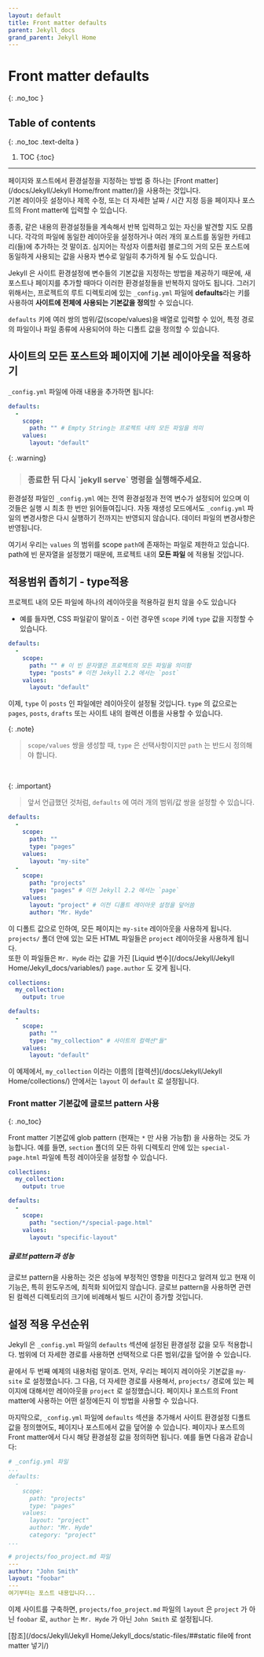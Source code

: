```yaml
---
layout: default
title: Front matter defaults
parent: Jekyll_docs
grand_parent: Jekyll Home
---
```


# Front matter defaults
{: .no_toc  }

## Table of contents
{: .no_toc .text-delta }

1. TOC
{:toc}

---
<!--
Using [front matter](/docs/front-matter/) is one way that you can specify configuration in the pages and posts for your site. Setting things like a default layout, or customizing the title, or specifying a more precise date/time for the post can all be added to your page or post front matter.
-->
페이지와 포스트에서 환경설정을 지정하는 방법 중 하나는 [Front matter](/docs/Jekyll/Jekyll Home/front matter/)을 사용하는 것입니다.   
기본 레이아웃 설정이나 제목 수정, 또는 더 자세한 날짜 / 시간 지정 등을 페이지나 포스트의 Front matter에 입력할 수 있습니다.

<!--
Often times, you will find that you are repeating a lot of configuration options. Setting the same layout in each file, adding the same category - or categories - to a post, etc. You can even add custom variables like author names, which might be the same for the majority of posts on your blog.
-->
종종, 같은 내용의 환경설정들을 계속해서 반복 입력하고 있는 자신을 발견할 지도 모릅니다. 각각의 파일에 동일한 레이아웃을 설정하거나 여러 개의 포스트를 동일한 카테고리(들)에 추가하는 것 말이죠. 심지어는 작성자 이름처럼 블로그의 거의 모든 포스트에 동일하게 사용되는 값을 사용자 변수로 일일히 추가하게 될 수도 있습니다.

<!--
Instead of repeating this configuration each time you create a new post or page, Jekyll provides a way to set these defaults in the site configuration. To do this, you can specify site-wide defaults using the `defaults` key in the `_config.yml` file in your project's root directory.
-->
Jekyll 은 사이트 환경설정에 변수들의 기본값을 지정하는 방법을 제공하기 때문에, 새 포스트나 페이지를 추가할 때마다 이러한 환경설정들을 반복하지 않아도 됩니다.  그러기 위해서는, 프로젝트의 루트 디렉토리에 있는 `_config.yml` 파일에 **defaults**라는 키를 사용하여 **사이트에 전체에 사용되는 기본값을 정의**할 수 있습니다.

<!--
The `defaults` key holds an array of scope/values pairs that define what defaults should be set for a particular file path, and optionally, a file type in that path.
-->
`defaults` 키에 여러 쌍의 범위/값(scope/values)을 배열로 입력할 수 있어, 특정 경로의 파일이나 파일 종류에 사용되어야 하는 디폴트 값을 정의할 수 있습니다.

<!--
Let's say that you want to add a default layout to all pages and posts in your site. You would add this to your `_config.yml` file:
-->

## 사이트의 모든 포스트와 페이지에 기본 레이아웃을 적용하기   

`_config.yml` 파일에 아래 내용을 추가하면 됩니다:

```yaml
defaults:
  -
    scope:
      path: "" # Empty String는 프로젝트 내의 모든 파일을 의미 
    values:
      layout: "default"
```

{: .warning}
> <h3>종료한 뒤 다시 `jekyll serve` 명령을 실행해주세요.</h3>
환경설정 파일인 <code>_config.yml</code> 에는 전역 환경설정과 전역 변수가 설정되어 있으며
이것들은 실행 시 최초 한 번만 읽어들여집니다. 자동 재생성 모드에서도 <code>_config.yml</code>
파일의 변경사항은 다시 실행하기 전까지는 반영되지 않습니다.
데이터 파일의 변경사항은 반영됩니다.


<!--
Here, we are scoping the `values` to any file that exists in the path `scope`. Since the path is set as an empty string, it will apply to **all files** in your project. You probably don't want to set a layout on every file in your project - like css files, for example - so you can also specify a `type` value under the `scope` key.
-->
여기서 우리는 `values` 의 범위를  scope `path`에 존재하는 파일로 제한하고 있습니다.    
path에 빈 문자열을 설정했기 때문에, 프로젝트 내의 **모든 파일** 에 적용될 것입니다.

## 적용범위 좁히기 - type적용

프로젝트 내의 모든 파일에 하나의 레이아웃을 적용하길 원치 않을 수도 있습니다    
- 예를 들자면, CSS 파일같이 말이죠 - 이런 경우엔 `scope` 키에 `type` 값을 지정할 수 있습니다.

<!--
```yaml
defaults:
  -
    scope:
      path: "" # an empty string here means all files in the project
      type: "posts" # previously `post` in Jekyll 2.2.
    values:
      layout: "default"
```
-->
```yaml
defaults:
  -
    scope:
      path: "" # 이 빈 문자열은 프로젝트의 모든 파일을 의미함
      type: "posts" # 이전 Jekyll 2.2 에서는 `post`
    values:
      layout: "default"
```

<!--
Now, this will only set the layout for files where the type is `posts`.
The different types that are available to you are `pages`, `posts`, `drafts` or any collection in your site. While `type` is optional, you must specify a value for `path` when creating a `scope/values` pair.
-->
이제, `type` 이 `posts` 인 파일에만 레이아웃이 설정될 것입니다.
`type` 의 값으로는 `pages`, `posts`, `drafts` 또는 사이트 내의 컬렉션 이름을 사용할 수 있습니다.    

{: .note}
> `scope/values` 쌍을 생성할 때, `type` 은 선택사항이지만 `path` 는 반드시 정의해야 합니다.
<br>
<!--
As mentioned earlier, you can set multiple scope/values pairs for `defaults`.
-->

{: .important}
> 앞서 언급했던 것처럼, `defaults` 에 여러 개의 범위/값 쌍을 설정할 수 있습니다.

<!--
```yaml
defaults:
  -
    scope:
      path: ""
      type: "pages"
    values:
      layout: "my-site"
  -
    scope:
      path: "projects"
      type: "pages" # previously `page` in Jekyll 2.2.
    values:
      layout: "project" # overrides previous default layout
      author: "Mr. Hyde"
```
-->
```yaml
defaults:
  -
    scope:
      path: ""
      type: "pages"
    values:
      layout: "my-site"
  -
    scope:
      path: "projects"
      type: "pages" # 이전 Jekyll 2.2 에서는 `page` 
    values:
      layout: "project" # 이전 디폴트 레이아웃 설정을 덮어씀
      author: "Mr. Hyde"
```

<!--
With these defaults, all pages would use the `my-site` layout. Any html files that exist in the `projects/` folder will use the `project` layout, if it exists. Those files will also have the `page.author` [liquid variable](/docs/variables/) set to `Mr. Hyde`.
-->
이 디폴트 값으로 인하여, 모든 페이지는 `my-site` 레이아웃을 사용하게 됩니다.   
`projects/` 폴더 안에 있는 모든 HTML 파일들은 `project` 레이아웃을 사용하게 됩니다.    
또한 이 파일들은 `Mr. Hyde` 라는 값을 가진 [Liquid 변수](/docs/Jekyll/Jekyll Home/Jekyll_docs/variables/) `page.author` 도 갖게 됩니다.

<!--
```yaml
collections:
  my_collection:
    output: true

defaults:
  -
    scope:
      path: ""
      type: "my_collection" # a collection in your site, in plural form
    values:
      layout: "default"
```
-->
```yaml
collections:
  my_collection:
    output: true

defaults:
  -
    scope:
      path: ""
      type: "my_collection" # 사이트의 컬렉션"들"
    values:
      layout: "default"
```

<!--
In this example, the `layout` is set to `default` inside the
[collection](/docs/collections/) with the name `my_collection`.
-->
이 예제에서, `my_collection` 이라는 이름의 [컬렉션](/docs/Jekyll/Jekyll Home/collections/)
안에서는 `layout` 이 `default` 로 설정됩니다.

<!--
### Glob patterns in Front Matter defaults
-->
### Front matter 기본값에 글로브 pattern 사용
{: .no_toc}

<!--
It is also possible to use glob patterns (currently limited to patterns that contain `*`) when matching defaults. For example, it is possible to set specific layout for each `special-page.html` in any subfolder of `section` folder. {%- include docs_version_badge.html version="3.7.0" -%}
-->
Front matter 기본값에 glob pattern (현재는 `*` 만 사용 가능함) 을 사용하는 것도 가능합니다.
예를 들면, `section` 폴더의 모든 하위 디렉토리 안에 있는 `special-page.html` 파일에 특정 레이아웃을 설정할 수 있습니다.

```yaml
collections:
  my_collection:
    output: true

defaults:
  -
    scope:
      path: "section/*/special-page.html"
    values:
      layout: "specific-layout"
```

<div class="note warning">
<!--
  <h5>Globbing and Performance</h5>
-->
  <h5>글로브 pattern과 성능</h5>
  <p>
<!--
    Please note that globbing a path is known to have a negative effect on
    performance and is currently not optimized, especially on Windows.
    Globbing a path will increase your build times in proportion to the size
    of the associated collection directory.
-->
    글로브 pattern을 사용하는 것은 성능에 부정적인 영향을 미친다고 알려져 있고
    현재 이 기능은, 특히 윈도우즈에, 최적화 되어있지 않습니다.
    글로브 pattern을 사용하면 관련된 컬렉션 디렉토리의 크기에 비례해서 빌드 시간이
    증가할 것입니다.
  </p>
</div>

<!--
### Precedence
-->
## 설정 적용 우선순위

<!--
Jekyll will apply all of the configuration settings you specify in the `defaults` section of your `_config.yml` file. You can choose to override settings from other scope/values pair by specifying a more specific path for the scope.
-->
Jekyll 은 `_config.yml` 파일의 `defaults` 섹션에 설정된 환경설정 값을 모두 적용합니다. 범위에 더 자세한 경로를 사용하면 선택적으로 다른 범위/값을 덮어쓸 수 있습니다.

<!--
You can see that in the second to last example above. First, we set the default page layout to `my-site`. Then, using a more specific path, we set the default layout for pages in the `projects/` path to `project`. This can be done with any value that you would set in the page or post front matter.
-->
끝에서 두 번째 예제의 내용처럼 말이죠. 먼저, 우리는 페이지 레이아웃 기본값을 `my-site` 로 설정했습니다. 그 다음, 더 자세한 경로를 사용해서, `projects/` 경로에 있는 페이지에 대해서만 레이아웃을 `project` 로 설정했습니다. 페이지나 포스트의 Front matter에 사용하는 어떤 설정에든지 이 방법을 사용할 수 있습니다.

<!--
Finally, if you set defaults in the site configuration by adding a `defaults` section to your `_config.yml` file, you can override those settings in a post or page file. All you need to do is specify the settings in the post or page front matter. For example:
-->
마지막으로, `_config.yml` 파일에 `defaults` 섹션을 추가해서 사이트 환경설정 디폴트 값을 정의했어도, 페이지나 포스트에서 값을 덮어쓸 수 있습니다. 페이지나 포스트의 Front matter에서 다시 해당 환경설정 값을 정의하면 됩니다. 예를 들면 다음과 같습니다:

<!--
```yaml
# In _config.yml
...
defaults:
  -
    scope:
      path: "projects"
      type: "pages"
    values:
      layout: "project"
      author: "Mr. Hyde"
      category: "project"
...
```
-->
```yaml
# _config.yml 파일
...
defaults:
  -
    scope:
      path: "projects"
      type: "pages"
    values:
      layout: "project"
      author: "Mr. Hyde"
      category: "project"
...
```

<!--
```yaml
# In projects/foo_project.md
---
author: "John Smith"
layout: "foobar"
---
The post text goes here...
```
-->
```yaml
# projects/foo_project.md 파일
---
author: "John Smith"
layout: "foobar"
---
여기부터는 포스트 내용입니다...
```

<!--
The `projects/foo_project.md` would have the `layout` set to `foobar` instead
of `project` and the `author` set to `John Smith` instead of `Mr. Hyde` when
the site is built.
-->
이제 사이트를 구축하면, `projects/foo_project.md` 파일의 `layout` 은 `project`
가 아닌 `foobar` 로, `author` 는 `Mr. Hyde` 가 아닌 `John Smith` 로 설정됩니다.

[참조](/docs/Jekyll/Jekyll Home/Jekyll_docs/static-files/##static file에 front matter 넣기/)
